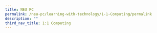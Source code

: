 ```yaml
---
title: NEU PC
permalink: /neu-pc/learning-with-technology/1-1-Computing/permalink
description: ""
third_nav_title: 1:1 Computing
---
```

